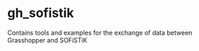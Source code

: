 # gh_sofistik
Contains tools and examples for the exchange of data between Grasshopper and SOFiSTiK

